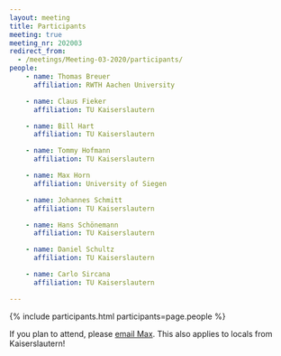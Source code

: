 ```yaml
---
layout: meeting
title: Participants
meeting: true
meeting_nr: 202003
redirect_from:
  - /meetings/Meeting-03-2020/participants/
people:
    - name: Thomas Breuer
      affiliation: RWTH Aachen University

    - name: Claus Fieker
      affiliation: TU Kaiserslautern

    - name: Bill Hart
      affiliation: TU Kaiserslautern

    - name: Tommy Hofmann
      affiliation: TU Kaiserslautern

    - name: Max Horn
      affiliation: University of Siegen

    - name: Johannes Schmitt
      affiliation: TU Kaiserslautern

    - name: Hans Schönemann
      affiliation: TU Kaiserslautern

    - name: Daniel Schultz
      affiliation: TU Kaiserslautern

    - name: Carlo Sircana
      affiliation: TU Kaiserslautern

---
```


{% include participants.html participants=page.people %}

If you plan to attend, please [email Max](mailto:max.horn@uni-siegen.de).
This also applies to locals from Kaiserslautern!
